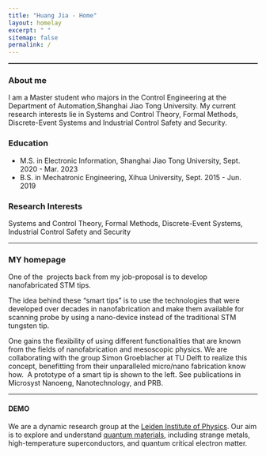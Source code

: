 ```yaml
---
title: "Huang Jia - Home"
layout: homelay
excerpt: " "
sitemap: false
permalink: /
---
```


<!-- Timeline 
------
- [0X-0X-2022]  &ldquo;A few significant things and assignments&rdquo; is accomplished!
- [03-01-2022]  <b> Start creating personal homepage and learning records -->

<hr style="height:1px;border:none;border-top:1px solid #6666;" /> 

### About me
I am a Master student who majors in the Control Engineering at the Department of Automation,Shanghai Jiao Tong University. My current research interests lie in Systems and Control Theory, Formal Methods, Discrete-Event Systems and Industrial Control Safety and Security.

### Education 
- M.S. in Electronic Information, Shanghai Jiao Tong University, Sept. 2020 - Mar. 2023
- B.S. in Mechatronic Engineering, Xihua University, Sept. 2015 - Jun. 2019

### Research Interests 
Systems and Control Theory, Formal Methods, Discrete-Event Systems, Industrial Control Safety and Security

------
### MY homepage
One of the  projects back from my job-proposal is to develop nanofabricated STM tips. 

The idea behind these “smart tips” is to use the technologies that were developed over decades in nanofabrication and make them available for scanning probe by using a nano-device instead of the traditional STM tungsten tip.

One gains the flexibility of using different functionalities that are known from the fields of nanofabrication and mesoscopic physics. We are collaborating with the group Simon Groeblacher at TU Delft to realize this concept, benefitting from their unparalleled micro/nano fabrication know how.  A prototype of a smart tip is shown to the left. See publications in Microsyst Nanoeng, Nanotechnology, and PRB.

------
#### DEMO 
We are a dynamic research group at the [Leiden Institute of Physics](http://www.physics.leidenuniv.nl). Our aim is to explore and understand [quantum materials](http://condensedconcepts.blogspot.nl/2013/05/what-is-quantum-matter.html), including strange metals, high-temperature superconductors, and quantum critical electron matter.

